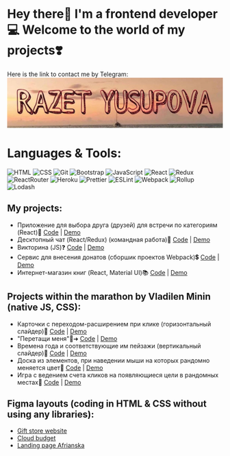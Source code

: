 # Hey there👋 I'm a frontend developer💻 Welcome to the world of my projects❣️
Here is the link to contact me by Telegram:
[![Header](https://github.com/wonder-girl92/wonder-girl92/blob/main/assets/logo.jpg)](https://t.me/Razet13)

# Languages & Tools:
![HTML](https://img.shields.io/badge/-Html-E85E2A?style=for-the-badge&logo=html5&logoColor=F8F9F9)
![CSS](https://img.shields.io/badge/-Css-blue?style=for-the-badge&logo=css3&logoColor=F8F9F9)
![Git](https://img.shields.io/badge/-Git-grey?style=for-the-badge&logo=git&logoColor=orange)
![Bootstrap](https://img.shields.io/badge/-Bootstrap-8249C1?style=for-the-badge&logo=bootstrap&logoColor=F8F9F9)
![JavaScript](https://img.shields.io/badge/-JavaScript-grey?style=for-the-badge&logo=javascript&logoColor=yellow)
![React](https://img.shields.io/badge/-React-black?style=for-the-badge&logo=react&logoColor=1FDDF3)
![Redux](https://img.shields.io/badge/-Redux-lightgrey?style=for-the-badge&logo=redux&logoColor=purple)
![ReactRouter](https://img.shields.io/badge/-ReactRouter-grey?style=for-the-badge&logo=react-router)
![Heroku](https://img.shields.io/badge/-Heroku-8249C1?style=for-the-badge&logo=heroku&logoColor=white)
![Prettier](https://img.shields.io/badge/-Prettier-grey?style=for-the-badge&logo=prettier&logoColor=orange)
![ESLint](https://img.shields.io/badge/-ESLint-lightgrey?style=for-the-badge&logo=eslint&logoColor=1F67F3)
![Webpack](https://img.shields.io/badge/-Webpack-black?style=for-the-badge&logo=webpack&logoColor=blue)
![Rollup](https://img.shields.io/badge/-Rollup-FBC352?style=for-the-badge&logo=rollup.js)
![Lodash](https://img.shields.io/badge/-Lodash-FBC352?style=for-the-badge&logo=lodash&logoColor=white)

## My projects:
- Приложение для выбора друга (друзей) для встречи по категориям (React)👫 [Code](https://github.com/wonder-girl92/fast-company) | [Demo](https://wonder-girl92.github.io/fast-company/)
- Десктопный чат (React/Redux) (командная работа)📨 [Code](https://github.com/wonder-girl92/react-chat) | [Demo](https://react-redux-chat-p.herokuapp.com/)
- Викторина (JS)❓ [Code](https://github.com/wonder-girl92/quiz-on-JS) | [Demo](https://wonder-girl92.github.io/quiz-on-JS/)
- Сервис для внесения донатов (сборшик проектов Webpack)💲 [Code](https://github.com/wonder-girl92/service-for-donation-webpack) | [Demo](https://wonder-girl92.github.io/service-for-donation-webpack/)
- Интернет-магазин книг (React, Material UI)📚 [Code](https://github.com/wonder-girl92/online-store-of-books) | [Demo](https://wonder-girl92.github.io/online-store-of-books/)
 
## Projects within the marathon by Vladilen Minin (native JS, CSS):
- Карточки с переходом-расширением при клике (горизонтальный слайдер)🥭 [Code](https://github.com/wonder-girl92/cards) | [Demo](https://wonder-girl92.github.io/cards/)
- "Перетащи меня"🔁➜ [Code](https://github.com/wonder-girl92/drag-n-drop) | [Demo](https://wonder-girl92.github.io/drag-n-drop/)
- Времена года и соответствующие им пейзажи (вертикальный слайдер)🌱 [Code](https://github.com/wonder-girl92/slider-vertical) | [Demo](https://wonder-girl92.github.io/slider-vertical/)
- Доска из элементов, при наведении мыши на которых рандомно меняется цвет💟 [Code](https://github.com/wonder-girl92/love-board) | [Demo](https://wonder-girl92.github.io/love-board/)
- Игра с ведением счета кликов на появляющиеся цели в рандомных местах🎯 [Code](https://github.com/wonder-girl92/aim-game) | [Demo](https://wonder-girl92.github.io/aim-game/)

## Figma layouts (coding in HTML & CSS without using any libraries):
- [Gift store website](https://wonder-girl92.github.io/gift-store-website/)
- [Cloud budget](https://wonder-girl92.github.io/cloud-budget/)
- [Landing page Afrianska](https://wonder-girl92.github.io/landing-page-afrianska/)

